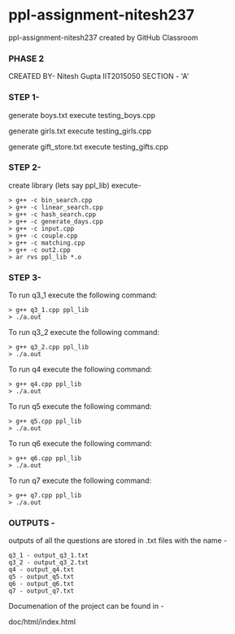 # ppl-assignment-nitesh237
ppl-assignment-nitesh237 created by GitHub Classroom

### PHASE 2
CREATED BY-
Nitesh Gupta
IIT2015050
SECTION - 'A'

### STEP 1-

generate boys.txt execute testing_boys.cpp

generate girls.txt execute testing_girls.cpp

generate gift_store.txt execute testing_gifts.cpp

### STEP 2-

create library (lets say ppl_lib) execute-
```
> g++ -c bin_search.cpp
> g++ -c linear_search.cpp
> g++ -c hash_search.cpp
> g++ -c generate_days.cpp
> g++ -c input.cpp
> g++ -c couple.cpp
> g++ -c matching.cpp
> g++ -c out2.cpp
> ar rvs ppl_lib *.o
```

### STEP 3-
To run q3_1 execute the following command:
```
> g++ q3_1.cpp ppl_lib
> ./a.out
```

To run q3_2 execute the following command:
```
> g++ q3_2.cpp ppl_lib
> ./a.out
```

To run q4 execute the following command:
```
> g++ q4.cpp ppl_lib
> ./a.out
```

To run q5 execute the following command:
```
> g++ q5.cpp ppl_lib
> ./a.out
```

To run q6 execute the following command:
```
> g++ q6.cpp ppl_lib
> ./a.out
```

To run q7 execute the following command:
```
> g++ q7.cpp ppl_lib
> ./a.out
```

### OUTPUTS -
outputs of all the questions are stored in .txt files with the name -
```
q3_1 - output_q3_1.txt
q3_2 - output_q3_2.txt
q4 - output_q4.txt
q5 - output_q5.txt
q6 - output_q6.txt
q7 - output_q7.txt
```

Documenation of the project can be found in -

doc/html/index.html
